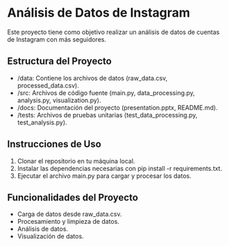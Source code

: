 # Análisis de Datos de Instagram

Este proyecto tiene como objetivo realizar un análisis de datos de cuentas de Instagram con más seguidores.

## Estructura del Proyecto
- /data: Contiene los archivos de datos (raw_data.csv, processed_data.csv).
- /src: Archivos de código fuente (main.py, data_processing.py, analysis.py, visualization.py).
- /docs: Documentación del proyecto (presentation.pptx, README.md).
- /tests: Archivos de pruebas unitarias (test_data_processing.py, test_analysis.py).

## Instrucciones de Uso
1. Clonar el repositorio en tu máquina local.
2. Instalar las dependencias necesarias con pip install -r requirements.txt.
3. Ejecutar el archivo main.py para cargar y procesar los datos.

## Funcionalidades del Proyecto
- Carga de datos desde raw_data.csv.
- Procesamiento y limpieza de datos.
- Análisis de datos.
- Visualización de datos.

